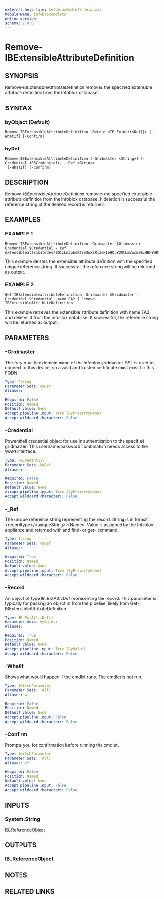 ```yaml
---
external help file: InfobloxCmdlets-help.xml
Module Name: infobloxcmdlets
online version: 
schema: 2.0.0
---
```


# Remove-IBExtensibleAttributeDefinition

## SYNOPSIS
Remove-IBExtensibleAttributeDefinition removes the specified extensible attribute definition from the Infoblox database.

## SYNTAX

### byObject (Default)
```
Remove-IBExtensibleAttributeDefinition -Record <IB_ExtAttrsDef[]> [-WhatIf] [-Confirm]
```

### byRef
```
Remove-IBExtensibleAttributeDefinition [-Gridmaster <String>] [-Credential <PSCredential>] -_Ref <String>
 [-WhatIf] [-Confirm]
```

## DESCRIPTION
Remove-IBExtensibleAttributeDefinition removes the specified extensible attribute definition from the Infoblox database. 
If deletion is successful the reference string of the deleted record is returned.

## EXAMPLES

###  EXAMPLE 1 
```
Remove-IBExtensibleAttributeDefinition -Gridmaster $Gridmaster -Credential $Credential -_Ref extensibleattributedev/ZG5zLmJpbmRfYSQuX2RlZmF1bHQuY29tLmVwcm9kLHBkYWR1dGwwMWNvcnAsMTAuOTYuMTA1LjE5MQ:EA2
```

This example deletes the extensible attribute definition with the specified unique reference string. 
If successful, the reference string will be returned as output.

###  EXAMPLE 2 
```
Get-IBExtensibleAttributeDefinition -Gridmaster $Gridmaster -Credential $Credential -name EA2 | Remove-IBExtensibleAttributeDefinition
```

This example retrieves the extensible attribute definition with name EA2, and deletes it from the infoblox database. 
If successful, the reference string will be returned as output.

## PARAMETERS

### -Gridmaster
The fully qualified domain name of the Infoblox gridmaster. 
SSL is used to connect to this device, so a valid and trusted certificate must exist for this FQDN.

```yaml
Type: String
Parameter Sets: byRef
Aliases: 

Required: False
Position: Named
Default value: None
Accept pipeline input: True (ByPropertyName)
Accept wildcard characters: False
```

### -Credential
Powershell credential object for use in authentication to the specified gridmaster. 
This username/password combination needs access to the WAPI interface.

```yaml
Type: PSCredential
Parameter Sets: byRef
Aliases: 

Required: False
Position: Named
Default value: None
Accept pipeline input: True (ByPropertyName)
Accept wildcard characters: False
```

### -_Ref
The unique reference string representing the record. 
String is in format \<recordtype\>/\<uniqueString\>:\<Name\>. 
Value is assigned by the Infoblox appliance and returned with and find- or get- command.

```yaml
Type: String
Parameter Sets: byRef
Aliases: 

Required: True
Position: Named
Default value: None
Accept pipeline input: True (ByPropertyName)
Accept wildcard characters: False
```

### -Record
An object of type IB_ExtAttrsDef representing the record. 
This parameter is typically for passing an object in from the pipeline, likely from Get-IBExtensibleAttributeDefinition.

```yaml
Type: IB_ExtAttrsDef[]
Parameter Sets: byObject
Aliases: 

Required: True
Position: Named
Default value: None
Accept pipeline input: True (ByValue)
Accept wildcard characters: False
```

### -WhatIf
Shows what would happen if the cmdlet runs.
The cmdlet is not run.

```yaml
Type: SwitchParameter
Parameter Sets: (All)
Aliases: wi

Required: False
Position: Named
Default value: None
Accept pipeline input: False
Accept wildcard characters: False
```

### -Confirm
Prompts you for confirmation before running the cmdlet.

```yaml
Type: SwitchParameter
Parameter Sets: (All)
Aliases: cf

Required: False
Position: Named
Default value: None
Accept pipeline input: False
Accept wildcard characters: False
```

## INPUTS

### System.String
IB_ReferenceObject

## OUTPUTS

### IB_ReferenceObject

## NOTES

## RELATED LINKS

